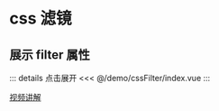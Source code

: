 # css 滤镜

## 展示 filter 属性

<script setup>
import demo from "./index.vue"
</script>

<demo></demo>

::: details 点击展开
<<< @/demo/cssFilter/index.vue
:::

[视频讲解](https://www.douyin.com/video/7113019983558479115)
